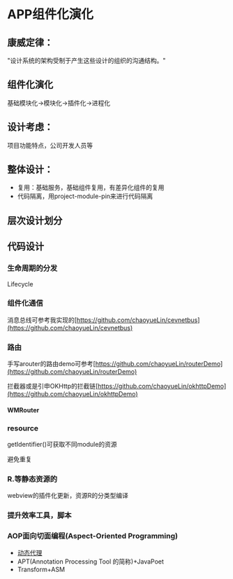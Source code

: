 # APP组件化演化
## 康威定律：
"设计系统的架构受制于产生这些设计的组织的沟通结构。"
## 组件化演化
基础模块化->模块化->插件化->进程化
## 设计考虑：
项目功能特点，公司开发人员等
## 整体设计：
* 复用：基础服务，基础组件复用，有差异化组件的复用
* 代码隔离，用project-module-pin来进行代码隔离

## 层次设计划分
## 代码设计
### 生命周期的分发
Lifecycle
### 组件化通信
消息总线可参考我实现的[https://github.com/chaoyueLin/cevnetbus](https://github.com/chaoyueLin/cevnetbus)
### 路由

手写arouter的路由demo可参考[https://github.com/chaoyueLin/routerDemo](https://github.com/chaoyueLin/routerDemo)

拦截器或是引申OKHttp的拦截链[https://github.com/chaoyueLin/okhttpDemo](https://github.com/chaoyueLin/okhttpDemo)

#### WMRouter

### resource
getIdentifier()可获取不同module的资源

避免重复
### R.等静态资源的

webview的插件化更新，资源R的分类型编译
### 提升效率工具，脚本
### AOP面向切面编程(Aspect-Oriented Programming)

* [动态代理](https://github.com/chaoyueLin/blog/blob/main/Java/%E4%BB%A3%E7%90%86.md)
* APT(Annotation Processing Tool 的简称)+JavaPoet
* Transform+ASM